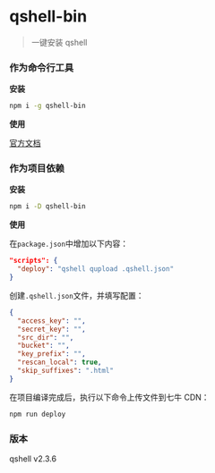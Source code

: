 # qshell-bin

> 一键安装 qshell

### 作为命令行工具

**安装**

```sh
npm i -g qshell-bin
```

**使用**

[官方文档](https://github.com/qiniu/qshell)

### 作为项目依赖

**安装**

```sh
npm i -D qshell-bin
```

**使用**

在`package.json`中增加以下内容：

```json
"scripts": {
  "deploy": "qshell qupload .qshell.json"
}
```

创建`.qshell.json`文件，并填写配置：

```json
{
  "access_key": "",
  "secret_key": "",
  "src_dir": "",
  "bucket": "",
  "key_prefix": "",
  "rescan_local": true,
  "skip_suffixes": ".html"
}
```

在项目编译完成后，执行以下命令上传文件到七牛 CDN：

```sh
npm run deploy
```

### 版本

qshell v2.3.6

